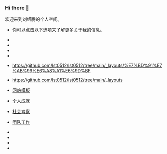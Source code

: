 ### Hi there 👋
  欢迎来到刘绍腾的个人空间。
- 你可以点击以下选项来了解更多关于我的信息。
- 
- 
- 
- 
- https://github.com/lst0512/lst0512/tree/main/_layouts/%E7%BD%91%E7%AB%99%E6%A8%A1%E6%9D%BF
- https://github.com/lst0512/lst0512/tree/main/_layouts
- <a href="https://github.com/lst0512/lst0512/tree/main/_layouts">网站模板
- <a href="TG-2022-10-28-235250532.mp4">个人成就 
- <a href="社会考察.mp4">社会考察
- <a href="团队工作.mp4">团队工作



- 

- 
- 
- 


